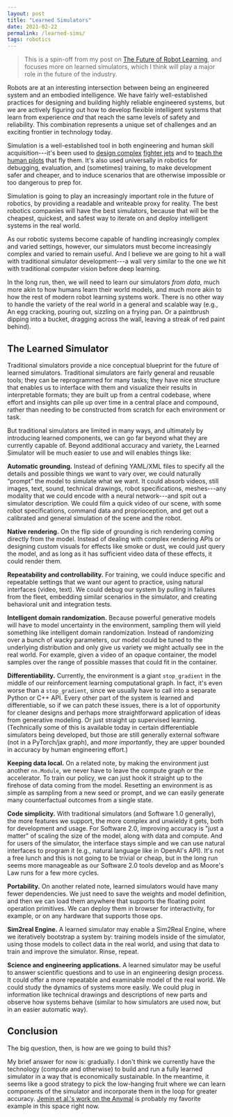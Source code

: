 ```yaml
---
layout: post
title: "Learned Simulators"
date: 2021-02-22
permalink: /learned-sims/
tags: robotics 
---
```


> This is a spin-off from my post on [The Future of Robot Learning](/robot-future), and focuses more on learned simulators, which I think will play a major role in the future of the industry.

Robots are at an interesting intersection between being an engineered system and 
an embodied intelligence.  We have fairly well-established practices for 
designing and building highly reliable engineered systems, but we are actively 
figuring out how to develop flexible intelligent systems that learn from 
experience *and* that reach the same levels of safety and reliability.
This combination represents a unique set of 
challenges and an exciting frontier in technology today.

Simulation is a well-established tool in both engineering and human skill acquisition---it's been used to [design complex][defenseone] [fighter jets][popmech] and to [teach the human pilots][flightsim] that fly them.
It's also used universally in robotics for debugging, evaluation, and (sometimes) training,
to make development safer and cheaper, and to induce scenarios that are otherwise impossible or too dangerous to prep for.

Simulation is going to play an increasingly important role in the future of robotics, by
providing a readable and writeable proxy for reality.
The best robotics companies will have the best simulators, because that will be the cheapest, quickest, and safest way to iterate on and deploy intelligent systems in the real world.

As our robotic systems become capable of handling increasingly complex and varied
settings, however, our simulators must become increasingly complex and varied to remain useful.
And I believe we are going to hit a wall with traditional simulator development---a wall 
very similar to the one we hit with traditional computer vision before deep learning.

In the long run, then, we will need to learn our simulators *from data*,
much more akin to how humans learn their world models, and much more akin to how 
the rest of modern robot learning systems work.
There is no other way to handle the variety of the real world in a general
and scalable way (e.g., An egg cracking,
pouring out, sizzling on a frying pan. Or a paintbrush dipping into
a bucket, dragging across the wall, leaving a streak of red paint behind).


<!--
But as our robot systems become capable of handling more complex and varied settings,
we need simulators to become more complex and varied to remain useful.

human engineering alone is not going to cut it.

Simulators seem likely to play a key role in the future of robotics.
But our robot systems are becoming increasingly capable of handling complex and varied settings;
in order for our simulators to remain useful, they need to become more complex and varied themselves.

But as our robot systems become capable of handling more complex and varied settings, our simulators need to become more complex and varied to remain useful.
In the long run, human engineering alone is not going to cut it.
We need to start learning more of the simulator *from data*,
much more akin to how humans learn their world models, and much more akin to how 
the rest of modern robot learning systems work.

But our robot systems are becoming increasingly capable
of handling more complex and varied settings. To keep up, I don't think the traditional way of doing things is going to cut it.


Fundamentally, the world is too complex and varied.

To handle the full complexity of the world---like deformability, material property changes, shattering, and strange artifacts like fire, paint, light switches and microwaves---
eventually the traditional way does not scale.
Eventually, we will need to learn our simulators largely from data, much more akin to how humans learn their world models.

And the question I am interested in asking is: what does that look like and how 
are we going to get there?

The best simulators of the future will impose minimal but carefully architected inductive biases for efficient learning; they will be flexible in what they can represent and in how they let us program and interact with them.
-->

<!--
This seems necessary. I don't see an easy path to household robots that are
not tested and evaluated extensively in simulation.

So simulation seems here to stay, but we need to make it more accurate.

This seems the only way to handle the great complexity and variety of the physical world.
-->

<!--
## Enabling technologies

There is massive value in developing enabling technologies---in ideas and artifacts that we can benefit from over and over again and that enable us to solve harder problems with less effort.
The most obvious, steady example in AI is improved computing hardware, which we keep benefitting from by [offloading
more work](http://www.incompleteideas.net/IncIdeas/BitterLesson.html) to optimization processes.
Other examples include:
- Frameworks like TensorFlow and Pytorch, which help abstract away messy lower-level and hardware details, and let us focus on what matters for our work specifically.
- Ideas like Adam and batch norm, and architectures like Transformers, which let us train more powerful networks more effectively.
- Algorithms like PPO and SAC (especially if they have open source implementations), which let us build off and use for our own applications.
- Models and simulators (to the extent they are general and accurately approximate the true phenomena), which let us quickly iterate on ideas and validate systems.
- Benchmarks like ImageNet, which let us compare ideas head to head in a consistent way and let us realize which ideas and artifacts matter.
- Well-curated datasets (to the extent they are publicly available)<label for="sn-1" class="margine-toggle sidenote-number"/><input type="checkbox" id="sn-1" class="margin-toggle"/><span class="sidenote">
I am not bagging on proprietary datasets. It makes a lot of sense to keep data private due
to  hosting and distribution costs, legal issues, and ensuring you receieve compensation to cover both past and future monetary investments (which we hope indirectly help push the field forward).
But it is an interesting question of what the impact of open datasets wil be, and how they can be created.
For some pointers, Andrej has some recent [tweets](https://twitter.com/karpathy/status/1363973271717171200) [about](https://twitter.com/karpathy/status/1365511769255342084) this. [The Pile](https://pile.eleuther.ai/) looks like an interesting work in this space. Maybe something like [Numerai Signals](https://signals.numer.ai/)
could work, where users are compensated for providing their useful data.
</span>, which define what we can train a model to do (ie data is how you program Software 2.0).

It is hard to always predict what these are going to be and what the best way of going about developing them is.
But it seems worth thinking about how we can raise the waterline.

One particularly interesting and emerging class of such artifacts is learned models themselves.
Fine-tuned ImageNet weights are a primitive example of this, where users can solve solve a limited scope of transfer tasks on a smaller computational and data budget.
With more powerful and general unsupervised models like GPT-3, DALL-E, and CLIP, the scope of impact is going to be massive.

Learned simulators are a promising prospect here. If we can build a reusable tool by training models on real data,
and then we use it for training and evaluating on a wide variety of robotics tasks, this could
greatly accelerate progress in the field.

Learned simulators provide a good framing on how we might develop large predictive models in robotics, and in how we might raise the waterline for robot learning.
-->

<!--
- pre-train and fine-tune on imagenet
- use as eval metrics (FID)
- gpt3 something. write code, ideas, idk
- use as model to generate more data.
- use as model to collect data in.
- use to label or make consistent, idk.
We basically need better ways of sharing models and reusing them.
-->

## The Learned Simulator

Traditional simulators provide a nice conceptual blueprint for the future of learned simulators.
Traditional simulators are fairly general and reusable tools; they can be reprogrammed for many tasks; 
they have nice structure that enables us to interface with them and visualize 
their results in interpretable formats; they are built up from a central 
codebase, where effort and insights can pile up over time in a central place 
and compound, rather than needing to be constructed from scratch for each environment or task.

But traditional simulators are limited in many ways, and ultimately by introducing learned
components, we can go far beyond what they are currently capable of.
Beyond additional accuracy and variety, the Learned Simulator will be much easier to use and will enables things like:

<!--
I can't see any other way we are going to handle the
complexity and variety of the real world.
-->

**Automatic grounding.** Instead of defining YAML/XML files to specify all the details and possible things we want to vary over, we could naturally “prompt” the model to simulate what we want. It could absorb videos, still images, text, sound, technical drawings, robot specifications, meshes---any modality that we could encode with a neural network---and spit out a simulator description. We could film a quick video of our scene, with some robot specifications, command data and proprioception, and get out a calibrated and general simulation of the scene and the robot.

**Native rendering.** On the flip side of grounding is rich rendering coming directly from the model.
Instead of dealing with complex rendering APIs or designing custom visuals for effects like smoke or dust,
we could just query the model, and as long as it has sufficient video data of these effects, it could render them.

**Repeatability and controllability.** For training, we could induce specific 
and repeatable settings that we want our agent to practice, using natural 
interfaces (video, text).  We could debug our system by 
pulling in failures from the fleet, embedding similar scenarios in the simulator,
and creating behavioral unit and integration tests.

<!--
**Foresight and handling delays.** We could query a learned simulator for the action we are about to take. See what the future states are going to be.
These could become observations into the policy. And we could even deal with sensor delays. It doesn't matter if we don't get an observation right on
time. We can just use our prediction of what is going to happen.
-->

**Intelligent domain randomization.**
Because powerful generative models will have to model uncertainty in the environment, sampling them will yield something like intelligent domain randomization. Instead of randomizing over a bunch of wacky parameters, our model could be tuned to the underlying distribution and only give us variety we might actually see in the real world. For example, given a video of an opaque container, the model samples over the range of possible masses that could fit in the container.

**Differentiability.** Currently, the environment is a giant `stop_gradient` in the middle of our reinforcement learning computational graph.
In fact, it's even worse than a `stop_gradient`, since we usually have to call into a separate Python or C++ API.
Every other part of the system is learned and differentiable, so if we can
patch these issues, there is a lot of opportunity for cleaner designs and
perhaps more straightforward application of ideas from generative modeling.
Or just straight up supervised learning.
(Technically some of this is available today in certain differentiable simulators being developed, but those are still generally external software (not in a PyTorch/jax graph), 
and *more importantly*, they are upper bounded in accuracy by human engineering effort.)

**Keeping data local.** 
On a related note, by making the environment just another `nn.Module`, we never have to leave the compute graph or the accelerator.
To train our policy, we can just hook it straight up to the firehose of data coming from the model.
Resetting an environment is as simple as sampling from a new seed or prompt,
and we can easily generate many counterfactual outcomes from a single state.

<!--
we can apply more ideas from generative modeling directly, where the actions are just control variables and part of what we are generating over. Things become much cleaner.

There are actually many similarities between RL and generative modeling. We can look at DDPG as something
like a GAN where the Q-fucntion tells us the value of actions (discriminates) and the policy
tries to produce actions (generates). There are additional issues of exploration and stability,
but the stop_gradient makes RL much messier. We have to rely on either high variance REINFORCE type approaches (e.g., PPO),
or delayed learning of a Q-function (e.g., SAC) that we can push gradients back through.
(This applies equally well to the "world model" framing, like in Dreamer, but I mention it here for completeness.)
-->

**Code simplicity.** 
With traditional simulators (and Software 1.0 generally), the more features we support, 
the more complex and unwieldy it gets, both for development and usage.
For Software 2.0, improving accuracy is "just a matter" of scaling the size of the model, along with data and compute.
And for users of the simulator, the interface stays simple and we can use natural interfaces to program it (e.g., natural language like in OpenAI's API).
It's not a free lunch and this is not going to be trivial or cheap, but in the long run seems more manageable as our Software 2.0
tools develop and as Moore's Law runs for a few more cycles.

**Portability.** On another related note, learned simulators would have many fewer dependencies.
We just need to save the weights and model definition, and then we can load them anywhere that supports the floating point operation primitives.
We can deploy them in browser for interactivity, for example, or on any hardware that supports those ops.


<!--in fact: check it out. if i included boxlcd right here with a learned policy that would be freaking dope-->

**Sim2real Engine.** A learned simulator may enable a Sim2Real Engine,
where we iteratively bootstrap a system by: training models inside of the simulator, using those models to collect data in the real world, and using that data to train and improve the simulator. Rinse, repeat.

<!--
**Interpretability.** By having a central learned simulator that we build off, we could invest effort
in understanding it (like in [work from](https://distill.pub/2020/circuits/) [colah et al.](https://distill.pub/2020/understanding-rl-vision/)).
This could teach us stuff about the underlying systems we're modeling. And it could perhaps be a way to leverage
the model's representation to get the agent to do specific things. For example, if we can plug into the models
conception of the object it sees, we could perhaps use this to design tasks. Though natural language and other
approaches might be better.
-->

**Science and engineering applications.** A learned simulator may be useful to answer scientific questions and to use in an engineering design process.
It could offer a more repeatable and examinable model of the real world. We could study the dynamics of systems more easily.
We could plug in information like technical drawings and descriptions of new parts and observe how systems behave (similar to how simulators are used now, but in an easier automatic way).



<!--
They suggest a development path, and perhaps a better way to build up compounding progress over the years.

We can start in niche areas and build a tool that let's us control the environment
and prompt it and train agents inside of it.
And as we acquire more data, we can add this to our central pool and expand the frontier of what we develop.
We can create a central arc, or perhaps even a central "repository" that we build off and contribute to.
And the potential downstreams tasks could be large.

But basically developing this like we would develop a simulator, but extending the ideas to software 2.0.
That seems imaginable. And it seems a good way to build momentum.
-->

## Conclusion

The big question, then, is how are we going to build this?

My brief answer for now is: gradually.
I don't think we currently have the technology (compute and otherwise) to build and run a fully learned simulator in a way that is economically sustainable.
In the meantime, it seems like a good strategy to pick the low-hanging fruit where we can learn components of the simulator and incorporate them in the loop
for greater accuracy.  [Jemin et al.'s work on the Anymal](https://arxiv.org/abs/1901.08652) is probably my favorite example in this space right now.

<!--
And if we look to the history of computer vision at Tesla---an example
of an industry rather than academic or research setting. The way that has
worked is the gradual replacement of the traditional C++ stack with
learned components.




It's probably worthwhile thinking about this in much more depth, but for now my brief answer is: gradually.

If we don't have abundant teleoperation data available, we need some way to bootstrap capabilities from worse simulators and policies. This opens many further questions about how
to specify goals, learn human preferences, learn to take actions, and explore
as necessary to cover the space.

But if we do have the data (e.g., in self-driving cars)... creating a fully learned simulator would
still be extremely difficult and is probably out of reach with current technology.
I just haven't seen any super convincing results for general predictive video generation
(a key ingredient), and it seems like it will take quite a bit of compute.
I think it is important to watch the space, but my current sense is at least a few more years
out (3-5 at least maybe), before it would be super useful to go for end2end learned sim.
You can always pay more now for compute (the old [Xerox PARC addage](https://youtu.be/id1WShzzMCQ?t=3320)),
but the timing is important here and you could bleed all your money prematurely
if you jump the gun.

(This timing issue seems much more pressing in industry. In research,
you just do what you can and the results will probably be interesting no matter
what and that helps the field.
In industry, it actually has to work and be deployable and provide real value,
and that is much harder.)

For now, it probably makes sense to iteratively work on areas where learned 
components are relatively cheap and provide strict advantages over their 
engineered counterparts. 

Anyway, physical world AI work seems exciting going forward and I am always
excited to chat and learn more from others working on related topics.
-->

[defenseone]: https://www.defenseone.com/technology/2020/09/virtual-tools-built-air-forces-new-fighter-prototype/168505/ 
[popmech]: https://www.popularmechanics.com/military/aviation/a34043731/air-force-new-designation-e-series-aircraft/
[flightsim]: https://en.wikipedia.org/wiki/Flight_simulator

